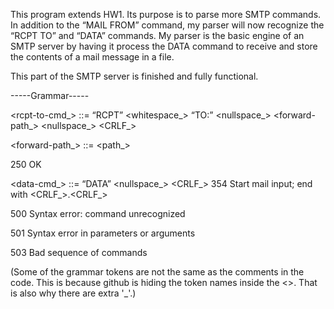 This program extends HW1. Its purpose is to parse more SMTP commands. In addition to the “MAIL FROM” command, my parser will now recognize the “RCPT TO” and “DATA” commands. My parser is the basic engine of an SMTP server by
having it process the DATA command to receive and store the contents of a mail message in a file.

This part of the SMTP server is finished and fully functional.

-----Grammar-----

<rcpt-to-cmd_> ::= “RCPT” <whitespace_> “TO:” <nullspace_> <forward-path_> <nullspace_> <CRLF_>


<forward-path_> ::= <path_>


250 OK


<data-cmd_> ::= “DATA” <nullspace_> <CRLF_>
354 Start mail input; end with <CRLF_>.<CRLF_>


500 Syntax error: command unrecognized


501 Syntax error in parameters or arguments


503 Bad sequence of commands


(Some of the grammar tokens are not the same as the comments in the code. This is because github is hiding the token names inside the <>. That is also why there are extra '_'.)

